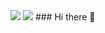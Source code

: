 <img src="https://capsule-render.vercel.app/api?type=waving&color=timeAuto&height=300&section=header&text=안녕하세요!!&desc=Kimin'sGithub&fontSize=90" />
<a href="https://velog.io/@kiminsee" target="_blank"><img src="https://img.shields.io/badge/Velog-#20C997
?style=flat-square&logo=Velog&logoColor=white"/></a>
### Hi there 👋

<!--
**kiminsee/kiminsee** is a ✨ _special_ ✨ repository because its `README.md` (this file) appears on your GitHub profile.

Here are some ideas to get you started:

- 🔭 I’m currently working on ...
- 🌱 I’m currently learning ...
- 👯 I’m looking to collaborate on ...
- 🤔 I’m looking for help with ...
- 💬 Ask me about ...
- 📫 How to reach me: ...
- 😄 Pronouns: ...
- ⚡ Fun fact: ...
-->
